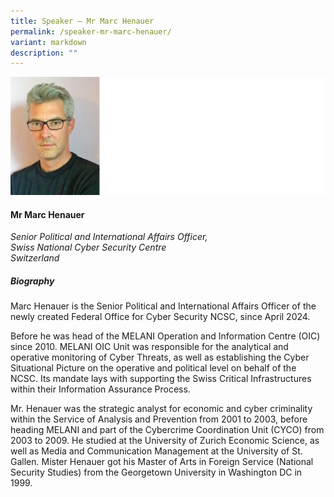 ```yaml
---
title: Speaker – Mr Marc Henauer
permalink: /speaker-mr-marc-henauer/
variant: markdown
description: ""
---
```

![](/images/2024%20speakers/Marc_Henauer.png)
#### **Mr Marc Henauer**

*Senior Political and International Affairs Officer, <br>Swiss National Cyber Security Centre<br>Switzerland*

##### **Biography**
Marc Henauer is the Senior Political and International Affairs Officer of the newly created Federal Office for Cyber Security NCSC, since April 2024.

Before he was head of the MELANI Operation and Information Centre (OIC) since 2010. MELANI OIC Unit was responsible for the analytical and operative monitoring of Cyber Threats, as well as establishing the Cyber Situational Picture on the operative and political level on behalf of the NCSC. Its mandate lays with supporting the Swiss Critical Infrastructures within their Information Assurance Process. 

Mr. Henauer was the strategic analyst for economic and cyber criminality within the Service of Analysis and Prevention from 2001 to 2003, before heading MELANI and part of the Cybercrime Coordination Unit (CYCO) from 2003 to 2009. He studied at the University of Zurich Economic Science, as well as Media and Communication Management at the University of St. Gallen. Mister Henauer got his Master of Arts in Foreign Service (National Security Studies) from the Georgetown University in Washington DC in 1999.